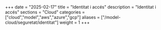 +++
date        = "2025-02-17"
title       = "Identitat i accés"
description = "Identitat i accés"
sections    = "Cloud"
categories  = ["cloud","model","aws","azure","gcp"]
aliases     = ["/model-cloud/seguretat/identitat"]
weight      = 1
+++






